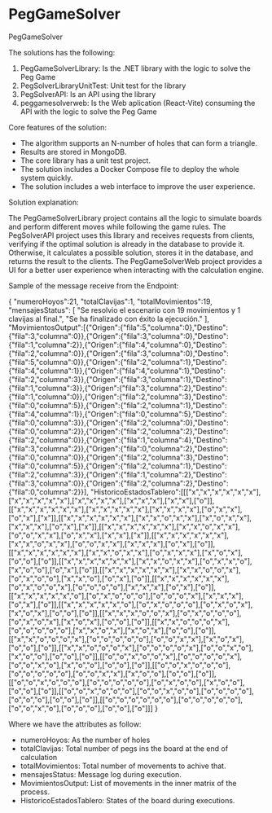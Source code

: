 # PegGameSolver
PegGameSolver

The solutions has the following:

1. PegGameSolverLibrary: Is the .NET library with the logic to solve the Peg Game
2. PegSolverLibraryUnitTest: Unit test for the library
3. PegSolverAPI: Is an API using the library
4. peggamesolverweb: Is the Web aplication (React-Vite) consuming the API with the logic to solve the Peg Game

Core features of the solution:

- The algorithm supports an N-number of holes that can form a triangle.
- Results are stored in MongoDB.
- The core library has a unit test project.
- The solution includes a Docker Compose file to deploy the whole system quickly.
- The solution includes a web interface to improve the user experience.

Solution explanation:

The PegGameSolverLibrary project contains all the logic to simulate boards and perform different moves while following the game rules. The PegSolverAPI project uses this library and receives requests from clients, verifying if the optimal solution is already in the database to provide it. Otherwise, it calculates a possible solution, stores it in the database, and returns the result to the clients. The PegGameSolverWeb project provides a UI for a better user experience when interacting with the calculation engine.

Sample of the message receive from the Endpoint:

{
"numeroHoyos":21,
"totalClavijas":1,
"totalMovimientos":19,
"mensajesStatus":
[
"Se resolvio el escenario con 19 movimientos y 1 clavijas al final.",
"Se ha finalizado con éxito la ejecución."
],
"MovimientosOutput":[{"Origen":{"fila":5,"columna":0},"Destino":{"fila":3,"columna":0}},{"Origen":{"fila":3,"columna":0},"Destino":{"fila":1,"columna":2}},{"Origen":{"fila":4,"columna":0},"Destino":{"fila":2,"columna":0}},{"Origen":{"fila":3,"columna":0},"Destino":{"fila":5,"columna":0}},{"Origen":{"fila":2,"columna":1},"Destino":{"fila":4,"columna":1}},{"Origen":{"fila":4,"columna":1},"Destino":{"fila":2,"columna":3}},{"Origen":{"fila":3,"columna":1},"Destino":{"fila":1,"columna":3}},{"Origen":{"fila":3,"columna":2},"Destino":{"fila":1,"columna":0}},{"Origen":{"fila":2,"columna":3},"Destino":{"fila":0,"columna":5}},{"Origen":{"fila":2,"columna":1},"Destino":{"fila":4,"columna":1}},{"Origen":{"fila":0,"columna":5},"Destino":{"fila":0,"columna":3}},{"Origen":{"fila":2,"columna":0},"Destino":{"fila":0,"columna":2}},{"Origen":{"fila":2,"columna":2},"Destino":{"fila":2,"columna":0}},{"Origen":{"fila":1,"columna":4},"Destino":{"fila":3,"columna":2}},{"Origen":{"fila":0,"columna":2},"Destino":{"fila":0,"columna":0}},{"Origen":{"fila":2,"columna":3},"Destino":{"fila":0,"columna":5}},{"Origen":{"fila":2,"columna":1},"Destino":{"fila":2,"columna":3}},{"Origen":{"fila":1,"columna":2},"Destino":{"fila":3,"columna":0}},{"Origen":{"fila":2,"columna":2},"Destino":{"fila":0,"columna":2}}],
"HistoricoEstadosTablero":[[["x","x","x","x","x","x"],["x","x","x","x","x"],["x","x","x","x"],["x","x","x"],["x","x"],["o"]],[["x","x","x","x","x","x"],["x","x","x","x","x"],["x","x","x","x"],["o","x","x"],["o","x"],["x"]],[["x","x","x","x","x","x"],["x","x","o","x","x"],["x","o","x","x"],["x","x","x"],["o","x"],["x"]],[["x","x","x","x","x","x"],["x","x","o","x","x"],["o","o","x","x"],["o","x","x"],["x","x"],["x"]],[["x","x","x","x","x","x"],["x","x","o","x","x"],["o","o","x","x"],["x","x","x"],["o","x"],["o"]],[["x","x","x","x","x","x"],["x","x","o","x","x"],["o","x","x","x"],["x","o","x"],["o","o"],["o"]],[["x","x","x","x","x","x"],["x","x","o","x","x"],["o","x","x","o"],["x","o","o"],["o","x"],["o"]],[["x","x","x","x","x","x"],["x","x","o","o","x"],["o","x","o","o"],["x","x","o"],["o","x"],["o"]],[["x","x","x","x","x","x"],["o","x","o","o","x"],["o","o","o","o"],["x","x","x"],["o","x"],["o"]],[["x","x","x","x","x","o"],["o","x","o","o","o"],["o","o","o","x"],["x","x","x"],["o","x"],["o"]],[["x","x","x","x","x","o"],["o","x","o","o","o"],["o","x","o","x"],["x","o","x"],["o","o"],["o"]],[["x","x","x","o","o","x"],["o","x","o","o","o"],["o","x","o","x"],["x","o","x"],["o","o"],["o"]],[["x","x","o","o","o","x"],["o","o","o","o","o"],["x","x","o","x"],["x","o","x"],["o","o"],["o"]],[["x","x","o","o","o","x"],["o","o","o","o","o"],["o","o","x","x"],["x","o","x"],["o","o"],["o"]],[["x","x","o","o","o","x"],["o","o","o","o","x"],["o","o","x","o"],["x","o","o"],["o","o"],["o"]],[["o","o","x","o","o","x"],["o","o","o","o","x"],["o","o","x","o"],["x","o","o"],["o","o"],["o"]],[["o","o","x","o","o","o"],["o","o","o","o","o"],["o","o","x","x"],["x","o","o"],["o","o"],["o"]],[["o","o","x","o","o","o"],["o","o","o","o","o"],["o","x","o","o"],["x","o","o"],["o","o"],["o"]],[["o","o","x","o","o","o"],["o","o","x","o","o"],["o","o","o","o"],["o","o","o"],["o","o"],["o"]],[["o","o","o","o","o","o"],["o","o","o","o","o"],["o","o","x","o"],["o","o","o"],["o","o"],["o"]]]
}

Where we have the attributes as follow:

- numeroHoyos: As the number of holes
- totalClavijas: Total number of pegs ins the board at the end of calculation
- totalMovimientos: Total number of movements to achive that.
- mensajesStatus: Message log during execution.
- MovimientosOutput: List of movements in the inner matrix of the process.
- HistoricoEstadosTablero: States of the board during executions.



